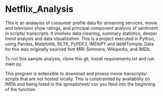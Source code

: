 # Netflix_Analysis

This is an analaysis of consumer profile data for streaming services, movie and television show ratings, and principal component analysis of sentiment in scripts/ transcripts. It involves data cleaning, summary statistics, deeper trend analysis and data visualization. This is a project executed in Python, using Pandas, Matplotlib, NLTK, PyPDF2, IMDbPY and labMTsimple. Data for this was originally sourced fom MRI-Simmons, Wikipedia, and IMDb. 

To run this sample analysis, clone this git, install requirements.txt and run main.py.

This program is extensible to download and proess movie transcripts/ scripts that are not hosted locally. This is constrainted by availability on IMDb and being listed in the spreadsheet/ csv you feed into the beginning of the function. 
